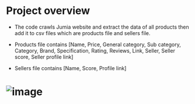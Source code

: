 # Project overview
- The code crawls Jumia website and extract the data of all products then add it to csv files which are products file and sellers file.

- Products file contains [Name, Price, General category, Sub category, Category, Brand, Specification, Rating, Reviews, Link, Seller, Seller score, Seller profile link]

- Sellers file contains [Name, Score, Profile link]

# ![image](https://user-images.githubusercontent.com/107722015/192972205-4deeaaba-d9f9-4f7e-b55f-d383eb5c9e23.png)
